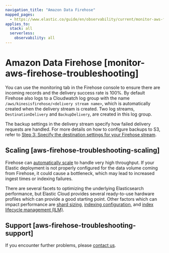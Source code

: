 ```yaml
---
navigation_title: "Amazon Data Firehose"
mapped_pages:
  - https://www.elastic.co/guide/en/observability/current/monitor-aws-firehose-troubleshooting.html
applies_to:
  stack: all
  serverless:
    observability: all
---
```




# Amazon Data Firehose [monitor-aws-firehose-troubleshooting]


You can use the monitoring tab in the Firehose console to ensure there are incoming records and the delivery success rate is 100%. By default Firehose also logs to a Cloudwatch log group with the name `/aws/kinesisfirehose/<delivery stream name>`, which is automatically created when the delivery stream is created. Two log streams, `DestinationDelivery` and `BackupDelivery`, are created in this log group.

The backup settings in the delivery stream specify how failed delivery requests are handled. For more details on how to configure backups to S3, refer to [Step 3: Specify the destination settings for your Firehose stream](../../solutions/observability/cloud/monitor-amazon-web-services-aws-with-amazon-data-firehose.md#firehose-step-three).


## Scaling [aws-firehose-troubleshooting-scaling]

Firehose can [automatically scale](https://docs.aws.amazon.com/firehose/latest/dev/limits.html) to handle very high throughput. If your Elastic deployment is not properly configured for the data volume coming from Firehose, it could cause a bottleneck, which may lead to increased ingest times or indexing failures.

There are several facets to optimizing the underlying Elasticsearch performance, but Elastic Cloud provides several ready-to-use hardware profiles which can provide a good starting point. Other factors which can impact performance are [shard sizing](../../deploy-manage/production-guidance/optimize-performance/size-shards.md), [indexing configuration](../../deploy-manage/production-guidance/optimize-performance/indexing-speed.md), and [index lifecycle management (ILM)](../../manage-data/lifecycle/index-lifecycle-management.md).


## Support [aws-firehose-troubleshooting-support]

If you encounter further problems, please [contact us](/troubleshoot/index.md#contact-us).

